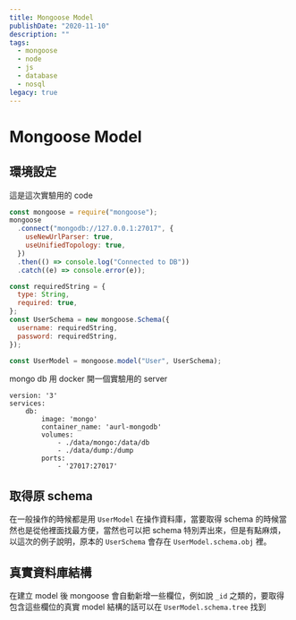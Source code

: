 ```yaml
---
title: Mongoose Model
publishDate: "2020-11-10"
description: ""
tags:
  - mongoose
  - node
  - js
  - database
  - nosql
legacy: true
---
```


# Mongoose Model

## 環境設定

這是這次實驗用的 code

```js
const mongoose = require("mongoose");
mongoose
  .connect("mongodb://127.0.0.1:27017", {
    useNewUrlParser: true,
    useUnifiedTopology: true,
  })
  .then(() => console.log("Connected to DB"))
  .catch((e) => console.error(e));

const requiredString = {
  type: String,
  required: true,
};
const UserSchema = new mongoose.Schema({
  username: requiredString,
  password: requiredString,
});

const UserModel = mongoose.model("User", UserSchema);
```

mongo db 用 docker 開一個實驗用的 server

```ymal
version: '3'
services:
    db:
        image: 'mongo'
        container_name: 'aurl-mongodb'
        volumes:
            - ./data/mongo:/data/db
            - ./data/dump:/dump
        ports:
            - '27017:27017'
```

## 取得原 schema

在一般操作的時候都是用 `UserModel` 在操作資料庫，當要取得 schema 的時候當然也是從他裡面找最方便，當然也可以把 schema 特別弄出來，但是有點麻煩，以這次的例子說明，原本的 `UserSchema` 會存在 `UserModel.schema.obj` 裡。

## 真實資料庫結構

在建立 model 後 mongoose 會自動新增一些欄位，例如說 `_id` 之類的，要取得包含這些欄位的真實 model 結構的話可以在 `UserModel.schema.tree` 找到
